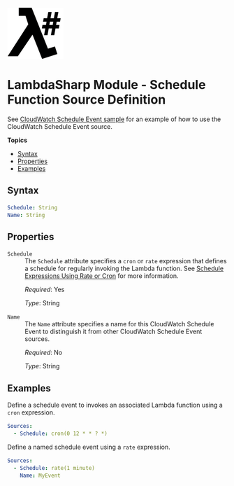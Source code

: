![λ#](LambdaSharp_v2_small.png)

# LambdaSharp Module - Schedule Function Source Definition

See [CloudWatch Schedule Event sample](../Samples/ScheduleSample/) for an example of how to use the CloudWatch Schedule Event source.

__Topics__
* [Syntax](#syntax)
* [Properties](#properties)
* [Examples](#examples)

## Syntax

```yaml
Schedule: String
Name: String
```

## Properties

<dl>
<dt><code>Schedule</code></dt>
<dd>
The <code>Schedule</code> attribute specifies a <code>cron</code> or <code>rate</code> expression that defines a schedule for regularly invoking the Lambda function. See <a href="https://docs.aws.amazon.com/lambda/latest/dg/tutorial-scheduled-events-schedule-expressions.html">Schedule Expressions Using Rate or Cron</a> for more information.

<i>Required</i>: Yes

<i>Type</i>: String
</dd>

<dt><code>Name</code></dt>
<dd>
The <code>Name</code> attribute specifies a name for this CloudWatch Schedule Event to distinguish it from other CloudWatch Schedule Event sources.

<i>Required</i>: No

<i>Type</i>: String
</dd>
</dl>

## Examples

Define a schedule event to invokes an associated Lambda function using a `cron` expression.

```yaml
Sources:
  - Schedule: cron(0 12 * * ? *)
```

Define a named schedule event using a `rate` expression.

```yaml
Sources:
  - Schedule: rate(1 minute)
    Name: MyEvent
```
